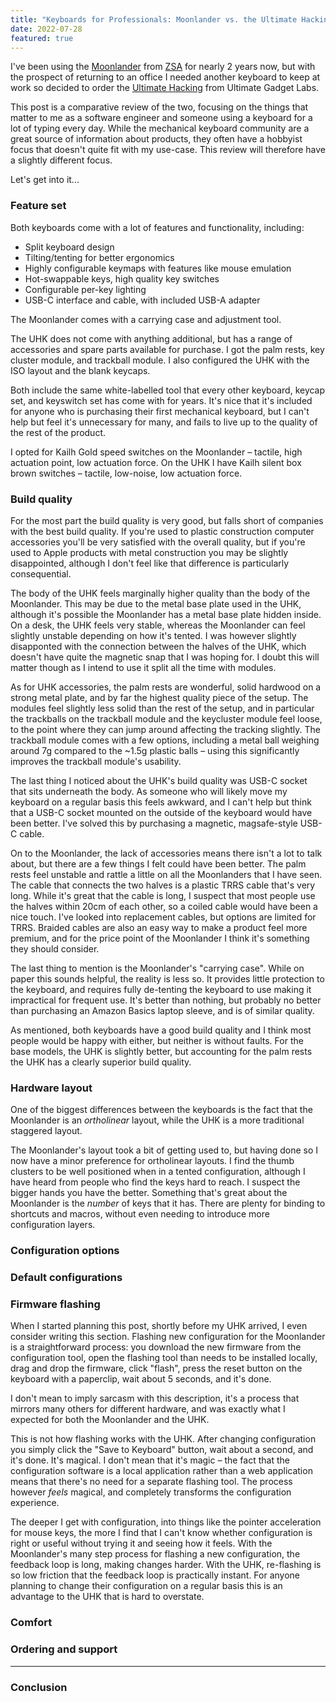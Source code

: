 ```yaml
---
title: "Keyboards for Professionals: Moonlander vs. the Ultimate Hacking Keyboard"
date: 2022-07-28
featured: true
---
```


I've been using the [Moonlander](moonlander) from [ZSA](zsa) for nearly 2 years now, but with the prospect of returning to an office I needed another keyboard to keep at work so decided to order the [Ultimate Hacking](uhk) from Ultimate Gadget Labs.

This post is a comparative review of the two, focusing on the things that matter to me as a software engineer and someone using a keyboard for a lot of typing every day. While the mechanical keyboard community are a great source of information about products, they often have a hobbyist focus that doesn't quite fit with my use-case. This review will therefore have a slightly different focus.

Let's get into it...

### Feature set

Both keyboards come with a lot of features and functionality, including:

- Split keyboard design
- Tilting/tenting for better ergonomics
- Highly configurable keymaps with features like mouse emulation
- Hot-swappable keys, high quality key switches
- Configurable per-key lighting
- USB-C interface and cable, with included USB-A adapter

The Moonlander comes with a carrying case and adjustment tool.

The UHK does not come with anything additional, but has a range of accessories and spare parts available for purchase. I got the palm rests, key cluster module, and trackball module. I also configured the UHK with the ISO layout and the blank keycaps.

Both include the same white-labelled tool that every other keyboard, keycap set, and keyswitch set has come with for years. It's nice that it's included for anyone who is purchasing their first mechanical keyboard, but I can't help but feel it's unnecessary for many, and fails to live up to the quality of the rest of the product.

I opted for Kailh Gold speed switches on the Moonlander – tactile, high actuation point, low actuation force. On the UHK I have Kailh silent box brown switches – tactile, low-noise, low actuation force.

### Build quality

For the most part the build quality is very good, but falls short of companies with the best build quality. If you're used to plastic construction computer accessories you'll be very satisfied with the overall quality, but if you're used to Apple products with metal construction you may be slightly disappointed, although I don't feel like that difference is particularly consequential.

The body of the UHK feels marginally higher quality than the body of the Moonlander. This may be due to the metal base plate used in the UHK, although it's possible the Moonlander has a metal base plate hidden inside. On a desk, the UHK feels very stable, whereas the Moonlander can feel slightly unstable depending on how it's tented. I was however slightly disapponted with the connection between the halves of the UHK, which doesn't have quite the magnetic snap that I was hoping for. I doubt this will matter though as I intend to use it split all the time with modules.

As for UHK accessories, the palm rests are wonderful, solid hardwood on a strong metal plate, and by far the highest quality piece of the setup. The modules feel slightly less solid than the rest of the setup, and in particular the trackballs on the trackball module and the keycluster module feel loose, to the point where they can jump around affecting the tracking slightly. The trackball module comes with a few options, including a metal ball weighing around 7g compared to the ~1.5g plastic balls – using this significantly improves the trackball module's usability.

The last thing I noticed about the UHK's build quality was USB-C socket that sits underneath the body. As someone who will likely move my keyboard on a regular basis this feels awkward, and I can't help but think that a USB-C socket mounted on the outside of the keyboard would have been better. I've solved this by purchasing a magnetic, magsafe-style USB-C cable.

On to the Moonlander, the lack of accessories means there isn't a lot to talk about, but there are a few things I felt could have been better. The palm rests feel unstable and rattle a little on all the Moonlanders that I have seen. The cable that connects the two halves is a plastic TRRS cable that's very long. While it's great that the cable is long, I suspect that most people use the halves within 20cm of each other, so a coiled cable would have been a nice touch. I've looked into replacement cables, but options are limited for TRRS. Braided cables are also an easy way to make a product feel more premium, and for the price point of the Moonlander I think it's something they should consider.

The last thing to mention is the Moonlander's "carrying case". While on paper this sounds helpful, the reality is less so. It provides little protection to the keyboard, and requires fully de-tenting the keyboard to use making it impractical for frequent use. It's better than nothing, but probably no better than purchasing an Amazon Basics laptop sleeve, and is of similar quality.

As mentioned, both keyboards have a good build quality and I think most people would be happy with either, but neither is without faults. For the base models, the UHK is slightly better, but accounting for the palm rests the UHK has a clearly superior build quality.

### Hardware layout

One of the biggest differences between the keyboards is the fact that the Moonlander is an _ortholinear_ layout, while the UHK is a more traditional staggered layout.

The Moonlander's layout took a bit of getting used to, but having done so I now have a minor preference for ortholinear layouts. I find the thumb clusters to be well positioned when in a tented configuration, although I have heard from people who find the keys hard to reach. I suspect the bigger hands you have the better. Something that's great about the Moonlander is the _number_ of keys that it has. There are plenty for binding to shortcuts and macros, without even needing to introduce more configuration layers.

### Configuration options

### Default configurations

### Firmware flashing

When I started planning this post, shortly before my UHK arrived, I even consider writing this section. Flashing new configuration for the Moonlander is a straightforward process: you download the new firmware from the configuration tool, open the flashing tool than needs to be installed locally, drag and drop the firmware, click "flash", press the reset button on the keyboard with a paperclip, wait about 5 seconds, and it's done.

I don't mean to imply sarcasm with this description, it's a process that mirrors many others for different hardware, and was exactly what I expected for both the Moonlander and the UHK.

This is not how flashing works with the UHK. After changing configuration you simply click the "Save to Keyboard" button, wait about a second, and it's done. It's magical. I don't mean that it's magic – the fact that the configuration software is a local application rather than a web application means that there's no need for a separate flashing tool. The process however _feels_ magical, and completely transforms the configuration experience.

The deeper I get with configuration, into things like the pointer acceleration for mouse keys, the more I find that I can't know whether configuration is right or useful without trying it and seeing how it feels. With the Moonlander's many step process for flashing a new configuration, the feedback loop is long, making changes harder. With the UHK, re-flashing is so low friction that the feedback loop is practically instant. For anyone planning to change their configuration on a regular basis this is an advantage to the UHK that is hard to overstate.

### Comfort

### Ordering and support

---

### Conclusion
